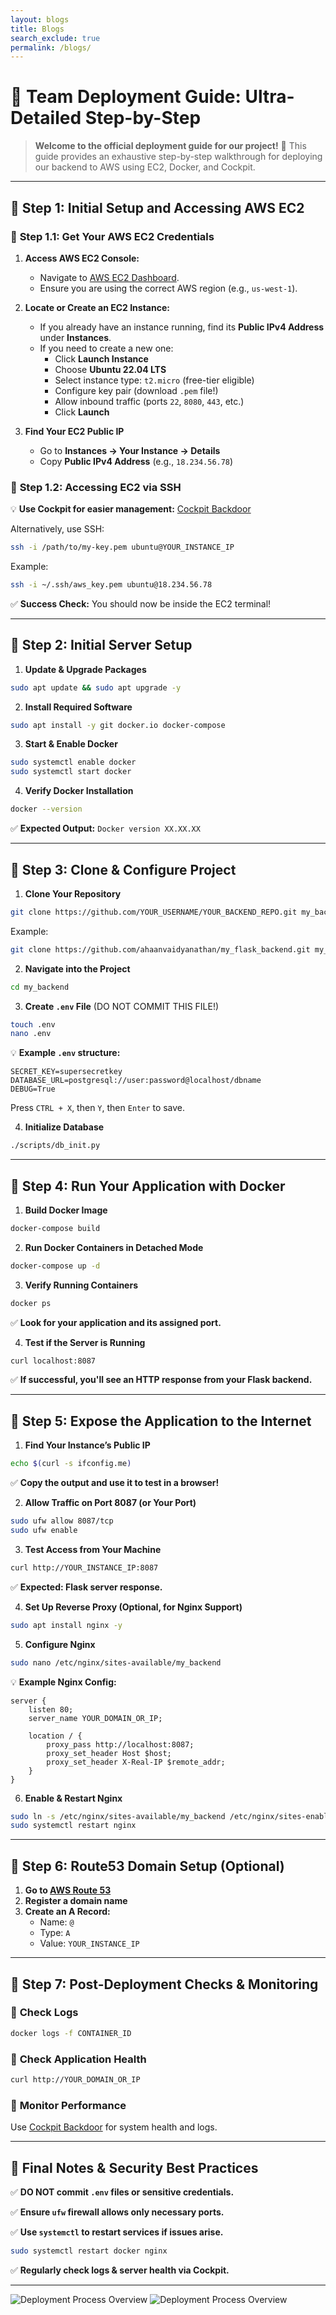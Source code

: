 ```yaml
---
layout: blogs
title: Blogs
search_exclude: true
permalink: /blogs/
---
```

# 📢 **Team Deployment Guide: Ultra-Detailed Step-by-Step**

> **Welcome to the official deployment guide for our project!** 🚀 This guide provides an exhaustive step-by-step walkthrough for deploying our backend to AWS using EC2, Docker, and Cockpit. 

---

## 📌 **Step 1: Initial Setup and Accessing AWS EC2**

### 🔹 **Step 1.1: Get Your AWS EC2 Credentials**

1. **Access AWS EC2 Console:**
   - Navigate to [AWS EC2 Dashboard](https://console.aws.amazon.com/ec2/).
   - Ensure you are using the correct AWS region (e.g., `us-west-1`).
   
2. **Locate or Create an EC2 Instance:**
   - If you already have an instance running, find its **Public IPv4 Address** under **Instances**.
   - If you need to create a new one:
     - Click **Launch Instance**
     - Choose **Ubuntu 22.04 LTS**
     - Select instance type: `t2.micro` (free-tier eligible)
     - Configure key pair (download `.pem` file!)
     - Allow inbound traffic (ports `22`, `8080`, `443`, etc.)
     - Click **Launch**

3. **Find Your EC2 Public IP**
   - Go to **Instances → Your Instance → Details**
   - Copy **Public IPv4 Address** (e.g., `18.234.56.78`)

### 🔹 **Step 1.2: Accessing EC2 via SSH**

💡 **Use Cockpit for easier management:** [Cockpit Backdoor](https://cockpit.stu.nighthawkcodingsociety.com/)

Alternatively, use SSH:
```sh
ssh -i /path/to/my-key.pem ubuntu@YOUR_INSTANCE_IP
```
Example:
```sh
ssh -i ~/.ssh/aws_key.pem ubuntu@18.234.56.78
```

✅ **Success Check:** You should now be inside the EC2 terminal!

---

## 📌 **Step 2: Initial Server Setup**

1. **Update & Upgrade Packages**
```sh
sudo apt update && sudo apt upgrade -y
```

2. **Install Required Software**
```sh
sudo apt install -y git docker.io docker-compose
```

3. **Start & Enable Docker**
```sh
sudo systemctl enable docker
sudo systemctl start docker
```

4. **Verify Docker Installation**
```sh
docker --version
```
✅ **Expected Output:** `Docker version XX.XX.XX`

---

## 📌 **Step 3: Clone & Configure Project**

1. **Clone Your Repository**
```sh
git clone https://github.com/YOUR_USERNAME/YOUR_BACKEND_REPO.git my_backend
```
Example:
```sh
git clone https://github.com/ahaanvaidyanathan/my_flask_backend.git my_backend
```

2. **Navigate into the Project**
```sh
cd my_backend
```

3. **Create `.env` File** (DO NOT COMMIT THIS FILE!)
```sh
touch .env
nano .env
```
💡 **Example `.env` structure:**
```
SECRET_KEY=supersecretkey
DATABASE_URL=postgresql://user:password@localhost/dbname
DEBUG=True
```
Press `CTRL + X`, then `Y`, then `Enter` to save.

4. **Initialize Database**
```sh
./scripts/db_init.py
```

---

## 📌 **Step 4: Run Your Application with Docker**

1. **Build Docker Image**
```sh
docker-compose build
```

2. **Run Docker Containers in Detached Mode**
```sh
docker-compose up -d
```

3. **Verify Running Containers**
```sh
docker ps
```
✅ **Look for your application and its assigned port.**

4. **Test if the Server is Running**
```sh
curl localhost:8087
```
✅ **If successful, you'll see an HTTP response from your Flask backend.**

---

## 📌 **Step 5: Expose the Application to the Internet**

1. **Find Your Instance’s Public IP**
```sh
echo $(curl -s ifconfig.me)
```
✅ **Copy the output and use it to test in a browser!**

2. **Allow Traffic on Port 8087 (or Your Port)**
```sh
sudo ufw allow 8087/tcp
sudo ufw enable
```

3. **Test Access from Your Machine**
```sh
curl http://YOUR_INSTANCE_IP:8087
```
✅ **Expected: Flask server response.**

4. **Set Up Reverse Proxy (Optional, for Nginx Support)**
```sh
sudo apt install nginx -y
```

5. **Configure Nginx**
```sh
sudo nano /etc/nginx/sites-available/my_backend
```
💡 **Example Nginx Config:**
```
server {
    listen 80;
    server_name YOUR_DOMAIN_OR_IP;

    location / {
        proxy_pass http://localhost:8087;
        proxy_set_header Host $host;
        proxy_set_header X-Real-IP $remote_addr;
    }
}
```

6. **Enable & Restart Nginx**
```sh
sudo ln -s /etc/nginx/sites-available/my_backend /etc/nginx/sites-enabled/
sudo systemctl restart nginx
```

---

## 📌 **Step 6: Route53 Domain Setup (Optional)**

1. **Go to [AWS Route 53](https://console.aws.amazon.com/route53/)**
2. **Register a domain name**
3. **Create an A Record:**
   - Name: `@`
   - Type: `A`
   - Value: `YOUR_INSTANCE_IP`

---

## 📌 **Step 7: Post-Deployment Checks & Monitoring**

### 🔹 **Check Logs**
```sh
docker logs -f CONTAINER_ID
```

### 🔹 **Check Application Health**
```sh
curl http://YOUR_DOMAIN_OR_IP
```

### 🔹 **Monitor Performance**
Use [Cockpit Backdoor](https://cockpit.stu.nighthawkcodingsociety.com/) for system health and logs.

---

## 📌 **Final Notes & Security Best Practices**

✅ **DO NOT commit `.env` files or sensitive credentials.**

✅ **Ensure `ufw` firewall allows only necessary ports.**

✅ **Use `systemctl` to restart services if issues arise.**
```sh
sudo systemctl restart docker nginx
```

✅ **Regularly check logs & server health via Cockpit.**

---

<img src="{{site.baseurl}}/images/d.png" alt="Deployment Process Overview">
    
<img src="{{site.baseurl}}/images/a.png" alt="Deployment Process Overview">
    



